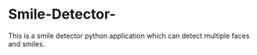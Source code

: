 # Smile-Detector-
This is a smile detector python application which can detect multiple faces and smiles.
